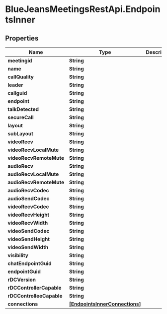 # BlueJeansMeetingsRestApi.EndpointsInner

## Properties
Name | Type | Description | Notes
------------ | ------------- | ------------- | -------------
**meetingid** | **String** |  | [optional] 
**name** | **String** |  | [optional] 
**callQuality** | **String** |  | [optional] 
**leader** | **String** |  | [optional] 
**callguid** | **String** |  | [optional] 
**endpoint** | **String** |  | [optional] 
**talkDetected** | **String** |  | [optional] 
**secureCall** | **String** |  | [optional] 
**layout** | **String** |  | [optional] 
**subLayout** | **String** |  | [optional] 
**videoRecv** | **String** |  | [optional] 
**videoRecvLocalMute** | **String** |  | [optional] 
**videoRecvRemoteMute** | **String** |  | [optional] 
**audioRecv** | **String** |  | [optional] 
**audioRecvLocalMute** | **String** |  | [optional] 
**audioRecvRemoteMute** | **String** |  | [optional] 
**audioRecvCodec** | **String** |  | [optional] 
**audioSendCodec** | **String** |  | [optional] 
**videoRecvCodec** | **String** |  | [optional] 
**videoRecvHeight** | **String** |  | [optional] 
**videoRecvWidth** | **String** |  | [optional] 
**videoSendCodec** | **String** |  | [optional] 
**videoSendHeight** | **String** |  | [optional] 
**videoSendWidth** | **String** |  | [optional] 
**visibility** | **String** |  | [optional] 
**chatEndpointGuid** | **String** |  | [optional] 
**endpointGuid** | **String** |  | [optional] 
**rDCVersion** | **String** |  | [optional] 
**rDCControllerCapable** | **String** |  | [optional] 
**rDCControlleeCapable** | **String** |  | [optional] 
**connections** | [**[EndpointsInnerConnections]**](EndpointsInnerConnections.md) |  | [optional] 


